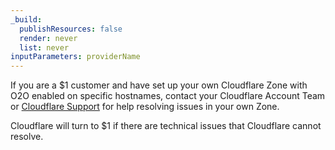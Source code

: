 ```yaml
---
_build:
  publishResources: false
  render: never
  list: never
inputParameters: providerName
---
```


If you are a $1 customer and have set up your own Cloudflare Zone with O2O enabled on specific hostnames, contact your Cloudflare Account Team or [Cloudflare Support](/support/contacting-cloudflare-support/) for help resolving issues in your own Zone.

Cloudflare will turn to $1 if there are technical issues that Cloudflare cannot resolve.
